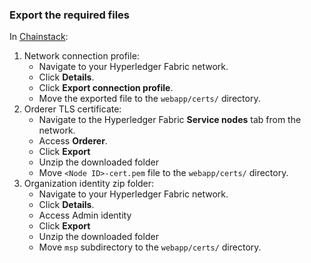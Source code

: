 ### Export the required files

In [Chainstack](https://console.chainstack.com/):

1. Network connection profile:
    - Navigate to your Hyperledger Fabric network.
    - Click **Details**.
    - Click **Export connection profile**.
    - Move the exported file to the `webapp/certs/` directory.
1. Orderer TLS certificate:
    - Navigate to the Hyperledger Fabric **Service nodes** tab from the network.
    - Access **Orderer**.
    - Click **Export**
    - Unzip the downloaded folder
    - Move `<Node ID>-cert.pem` file to the `webapp/certs/` directory.
1. Organization identity zip folder:
    - Navigate to your Hyperledger Fabric network.
    - Click **Details**.
    - Access Admin identity
    - Click **Export**
    - Unzip the downloaded folder
    - Move `msp` subdirectory to the `webapp/certs/` directory.
